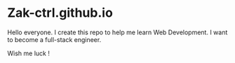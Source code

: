 # Zak-ctrl.github.io

Hello everyone. I create this repo to help me learn Web Development.
I want to become a full-stack engineer.

Wish me luck !

